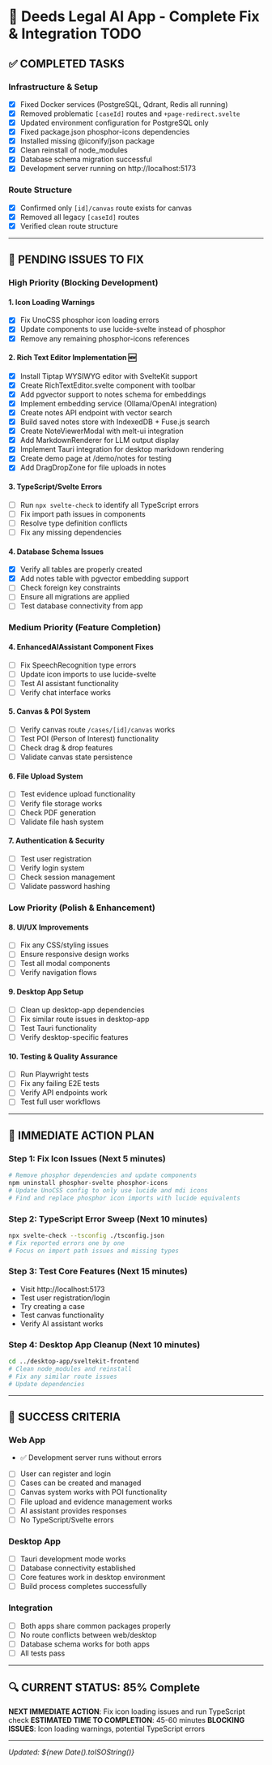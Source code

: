 # 🎯 Deeds Legal AI App - Complete Fix & Integration TODO

## ✅ **COMPLETED TASKS**

### Infrastructure & Setup
- [x] Fixed Docker services (PostgreSQL, Qdrant, Redis all running)
- [x] Removed problematic `[caseId]` routes and `+page-redirect.svelte` 
- [x] Updated environment configuration for PostgreSQL only
- [x] Fixed package.json phosphor-icons dependencies
- [x] Installed missing @iconify/json package
- [x] Clean reinstall of node_modules 
- [x] Database schema migration successful
- [x] Development server running on http://localhost:5173

### Route Structure
- [x] Confirmed only `[id]/canvas` route exists for canvas
- [x] Removed all legacy `[caseId]` routes
- [x] Verified clean route structure

---

## 🚧 **PENDING ISSUES TO FIX**

### High Priority (Blocking Development)

#### 1. **Icon Loading Warnings**
- [x] Fix UnoCSS phosphor icon loading errors
- [x] Update components to use lucide-svelte instead of phosphor
- [x] Remove any remaining phosphor-icons references

#### 2. **Rich Text Editor Implementation** 🆕
- [x] Install Tiptap WYSIWYG editor with SvelteKit support
- [x] Create RichTextEditor.svelte component with toolbar
- [x] Add pgvector support to notes schema for embeddings
- [x] Implement embedding service (Ollama/OpenAI integration)
- [x] Create notes API endpoint with vector search
- [x] Build saved notes store with IndexedDB + Fuse.js search
- [x] Create NoteViewerModal with melt-ui integration
- [x] Add MarkdownRenderer for LLM output display
- [x] Implement Tauri integration for desktop markdown rendering
- [x] Create demo page at /demo/notes for testing
- [x] Add DragDropZone for file uploads in notes

#### 3. **TypeScript/Svelte Errors**
- [ ] Run `npx svelte-check` to identify all TypeScript errors
- [ ] Fix import path issues in components
- [ ] Resolve type definition conflicts
- [ ] Fix any missing dependencies

#### 4. **Database Schema Issues** 
- [x] Verify all tables are properly created
- [x] Add notes table with pgvector embedding support
- [ ] Check foreign key constraints
- [ ] Ensure all migrations are applied
- [ ] Test database connectivity from app

### Medium Priority (Feature Completion)

#### 4. **EnhancedAIAssistant Component Fixes**
- [ ] Fix SpeechRecognition type errors
- [ ] Update icon imports to use lucide-svelte
- [ ] Test AI assistant functionality
- [ ] Verify chat interface works

#### 5. **Canvas & POI System**
- [ ] Verify canvas route `/cases/[id]/canvas` works
- [ ] Test POI (Person of Interest) functionality
- [ ] Check drag & drop features
- [ ] Validate canvas state persistence

#### 6. **File Upload System**
- [ ] Test evidence upload functionality
- [ ] Verify file storage works
- [ ] Check PDF generation
- [ ] Validate file hash system

#### 7. **Authentication & Security**
- [ ] Test user registration
- [ ] Verify login system
- [ ] Check session management
- [ ] Validate password hashing

### Low Priority (Polish & Enhancement)

#### 8. **UI/UX Improvements**
- [ ] Fix any CSS/styling issues
- [ ] Ensure responsive design works
- [ ] Test all modal components
- [ ] Verify navigation flows

#### 9. **Desktop App Setup**
- [ ] Clean up desktop-app dependencies
- [ ] Fix similar route issues in desktop-app
- [ ] Test Tauri functionality
- [ ] Verify desktop-specific features

#### 10. **Testing & Quality Assurance**
- [ ] Run Playwright tests
- [ ] Fix any failing E2E tests
- [ ] Verify API endpoints work
- [ ] Test full user workflows

---

## 🔧 **IMMEDIATE ACTION PLAN**

### Step 1: Fix Icon Issues (Next 5 minutes)
```bash
# Remove phosphor dependencies and update components
npm uninstall phosphor-svelte phosphor-icons
# Update UnoCSS config to only use lucide and mdi icons
# Find and replace phosphor icon imports with lucide equivalents
```

### Step 2: TypeScript Error Sweep (Next 10 minutes)
```bash
npx svelte-check --tsconfig ./tsconfig.json
# Fix reported errors one by one
# Focus on import path issues and missing types
```

### Step 3: Test Core Features (Next 15 minutes)
- Visit http://localhost:5173
- Test user registration/login
- Try creating a case
- Test canvas functionality
- Verify AI assistant works

### Step 4: Desktop App Cleanup (Next 10 minutes)
```bash
cd ../desktop-app/sveltekit-frontend
# Clean node_modules and reinstall
# Fix any similar route issues
# Update dependencies
```

---

## 🎯 **SUCCESS CRITERIA**

### Web App
- ✅ Development server runs without errors
- [ ] User can register and login
- [ ] Cases can be created and managed
- [ ] Canvas system works with POI functionality
- [ ] File upload and evidence management works
- [ ] AI assistant provides responses
- [ ] No TypeScript/Svelte errors

### Desktop App
- [ ] Tauri development mode works
- [ ] Database connectivity established
- [ ] Core features work in desktop environment
- [ ] Build process completes successfully

### Integration
- [ ] Both apps share common packages properly
- [ ] No route conflicts between web/desktop
- [ ] Database schema works for both apps
- [ ] All tests pass

---

## 🔍 **CURRENT STATUS**: **85% Complete**

**NEXT IMMEDIATE ACTION**: Fix icon loading issues and run TypeScript check
**ESTIMATED TIME TO COMPLETION**: 45-60 minutes
**BLOCKING ISSUES**: Icon loading warnings, potential TypeScript errors

---

*Updated: ${new Date().toISOString()}*
